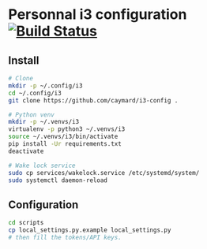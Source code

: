 # Personnal i3 configuration [![Build Status](https://travis-ci.org/caymard/i3-config.svg?branch=master)](https://travis-ci.org/caymard/i3-config)

## Install
```bash
# Clone
mkdir -p ~/.config/i3
cd ~/.config/i3
git clone https://github.com/caymard/i3-config .

# Python venv
mkdir -p ~/.venvs/i3
virtualenv -p python3 ~/.venvs/i3
source ~/.venvs/i3/bin/activate
pip install -Ur requirements.txt
deactivate

# Wake lock service
sudo cp services/wakelock.service /etc/systemd/system/
sudo systemctl daemon-reload
```

## Configuration
```bash
cd scripts
cp local_settings.py.example local_settings.py
# then fill the tokens/API keys.
```
